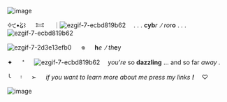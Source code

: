 ![image](https://media.discordapp.net/attachments/1202801961099862026/1326801518183059509/image_2025-01-08_233521758_optimized.png?ex=6780bfb4&is=677f6e34&hm=fc0b882a21d6b59573c915d3620d76cacfaea662c43bef0670146e379f7cf1c5&=&format=webp&quality=lossless&width=826&height=331)




✧੯•́໒꒱ 　 𐂯 　 ｜![ezgif-7-ecbd819b62](https://file.garden/Zj8MKPoh-G9Y8EJE/pixels/blue/IMG_6206.gif)　 . . . **cyb***r* *ﾉ* *ro*r**o** . . .  ![ezgif-7-ecbd819b62](https://file.garden/Zj8MKPoh-G9Y8EJE/pixels/blue/IMG_6207.gif)
 
![ezgif-7-2d3e13efb0](https://files.catbox.moe/khpg1p.gif)
 　 𖦹 　 **h***e* *ﾉ* *th***e**y

✦ 　 ⁺ 　 ![ezgif-7-ecbd819b62](https://64.media.tumblr.com/597420e68695eb5d2d1ab285d4c7ebeb/tumblr_inline_q1n1krFmA81wd8xpo_500.png)
  　*you're* so **dazzling** ... and so far *away .*

╰ 　 ᵎ 　 ➣ 　 *if you want to learn more about me press my links* ***!***　 ♡



![image](https://media.discordapp.net/attachments/1202801961099862026/1326801733145333881/image_2025-01-08_233613505_optimized.png?ex=6780bfe7&is=677f6e67&hm=f35c8411e0dc81290a6bb76c0e3f1029d7ae20ae2ab95754ea449f090437d2c1&=&format=webp&quality=lossless&width=826&height=331)

















